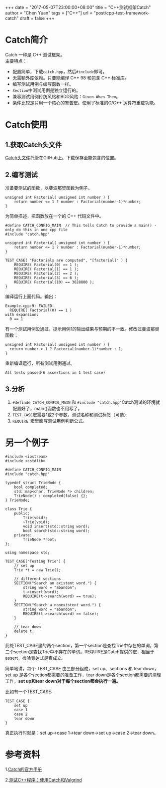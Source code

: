 +++
date = "2017-05-07T23:00:00+08:00"
title = "C++测试框架Catch"
author = "Chen Yuan"
tags = ["C++"]
url = "post/cpp-test-framework-catch"
draft = false
+++
    
	
# Catch简介
Catch 一种是 C++ 测试框架。    
主要特点：    

- 配置简单，下载```catch.hpp```，然后```#include```即可。    
- 无需额外库依赖。只要能编译 C++ 98 和包含 C++ 标准库。    
- 编写测试用例与编写函数一样。    
- ```Section```中测试用例是独立运行的。    
- 兼容测试用例传统风格和BDD风格：```Given-When-Then```。   
- 条件比较是只用一个核心的警告宏。使用了标准的C/C++ 运算符重载功能。 

<!--more--> 
# Catch使用
## 1.获取Catch头文件
[Catch头文件](https://raw.githubusercontent.com/philsquared/Catch/master/single_include/catch.hpp)托管在GitHub上。下载保存至能包含的位置。
## 2.编写测试
准备要测试的函数，以斐波那契函数为例子。
```
unsigned int Factorial( unsigned int number ) {
    return number <= 1 ? number : Factorial(number-1)*number;
}
```
为简单描述，把函数放在一个的 C++ 代码文件中。
```
#define CATCH_CONFIG_MAIN  // This tells Catch to provide a main() - only do this in one cpp file
#include "catch.hpp"

unsigned int Factorial( unsigned int number ) {
    return number <= 1 ? number : Factorial(number-1)*number;
}

TEST_CASE( "Factorials are computed", "[factorial]" ) {
    REQUIRE( Factorial(0) == 1 );
    REQUIRE( Factorial(1) == 1 );
    REQUIRE( Factorial(2) == 2 );
    REQUIRE( Factorial(3) == 6 );
    REQUIRE( Factorial(10) == 3628800 );
}
```
编译运行上面代码。输出：
```
Example.cpp:9: FAILED:
  REQUIRE( Factorial(0) == 1 )
with expansion:
  0 == 1
```
有一个测试用例没通过，提示用例1的输出结果与预期的不一致。修改过斐波那契函数：
```
unsigned int Factorial( unsigned int number ) {
  return number > 1 ? Factorial(number-1)*number : 1;
}
```
重新编译运行，所有测试用例通过。
```
All tests passed(6 assertions in 1 test case)
```
## 3.分析
1. ```#definde CATCH_CONFIG_MAIN``` 和 ```#include "catch.hpp"```Catch测试的环境就配置好了，main()函数也不用写了。
2. ```TEST_CASE```宏需要1或2个参数，测试名称和测试标签（可选）
3. ```REQUIRE ```宏里面写测试用例判断公式。

# 另一个例子
```
#include <iostream>
#include <cstdlib>

#define CATCH_CONFIG_MAIN
#include "catch.hpp"

typedef struct TrieNode {
    bool completed;
    std::map<char, TrieNode *> children;
    TrieNode() : completed(false) {};
} TrieNode;

class Trie {
    public:
        Trie(void);
        ~Trie(void);
        void insert(std::string word);
        bool search(std::string word);
    private:
        TrieNode *root;
};

using namespace std;

TEST_CASE("Testing Trie") {
    // set up
    Trie *t = new Trie();

    // different sections
    SECTION("Search an existent word.") {
        string word = "abandon";
        t->insert(word);
        REQUIRE(t->search(word) == true);
    }
    SECTION("Search a nonexistent word.") {
        string word = "abandon";
        REQUIRE(t->search(word) == false);
    }

    // tear down
    delete t;
}
```
此处TEST_CASE里的两个section，第一个section是查找Trie中存在的单词，第二个section是查找Trie中不存在的单词。REQUIRE是Catch提供的宏，相当于assert，检验表达式是否成立。    

简单地讲，每个 TEST_CASE 由三部分组成，set up、sections 和 tear down，set up 是各个section都需要的准备工作，tear down是各个section都需要的清理工作，**set up和tear down对于每个section都会执行一遍。**    

比如有一个TEST_CASE:    
```
TEST_CASE {
    set up
    case 1
    case 2
    tear down
}
```
真正执行时就是：set up->case 1->tear down->set up->case 2->tear down。

# 参考资料
1.[Catch的官方手册](https://github.com/philsquared/Catch/blob/master/docs/tutorial.md)    

2.[测试C++程序：使用Catch和Valgrind](http://www.jianshu.com/p/6f03a0cfe60c)

